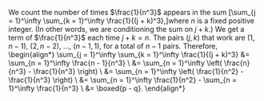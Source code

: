 We count the number of times $\frac{1}{n^3}$ appears in the sum
\[\sum_{j = 1}^\infty \sum_{k = 1}^\infty \frac{1}{(j + k)^3},\]where $n$ is a fixed positive integer. (In other words, we are conditioning the sum on $j + k$.) We get a term of $\frac{1}{n^3}$ each time $j + k = n.$ The pairs $(j,k)$ that work are $(1,n - 1),$ $(2,n - 2),$ $\dots,$ $(n - 1,1),$ for a total of $n - 1$ pairs. Therefore,
\begin{align*}
\sum_{j = 1}^\infty \sum_{k = 1}^\infty \frac{1}{(j + k)^3} &= \sum_{n = 1}^\infty \frac{n - 1}{n^3} \\
&= \sum_{n = 1}^\infty \left( \frac{n}{n^3} - \frac{1}{n^3} \right) \\
&= \sum_{n = 1}^\infty \left( \frac{1}{n^2} - \frac{1}{n^3} \right) \\
&= \sum_{n = 1}^\infty \frac{1}{n^2} - \sum_{n = 1}^\infty \frac{1}{n^3} \\
&= \boxed{p - q}.
\end{align*}